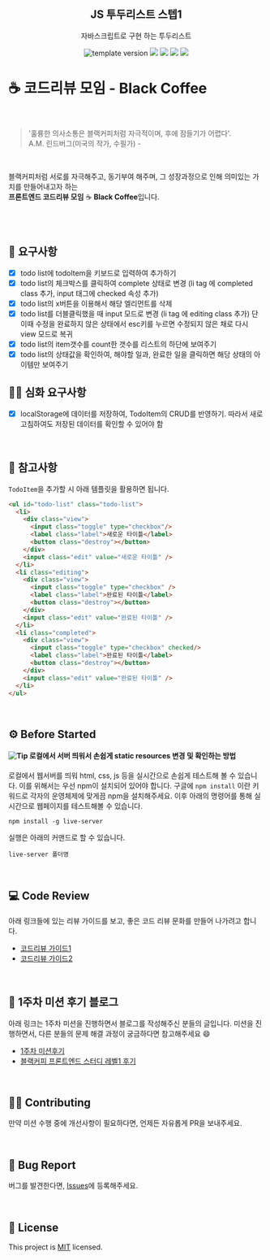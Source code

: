 
<h2 align="middle">JS 투두리스트 스텝1</h2>
<p align="middle">자바스크립트로 구현 하는 투두리스트</p>
<p align="middle">
  <img src="https://img.shields.io/badge/version-1.0.0-blue?style=flat-square" alt="template version"/>
  <img src="https://img.shields.io/badge/language-html-red.svg?style=flat-square"/>
  <img src="https://img.shields.io/badge/language-css-blue.svg?style=flat-square"/>
  <img src="https://img.shields.io/badge/language-js-yellow.svg?style=flat-square"/>
  <a href="https://github.com/next-step/js-todo-list-step1/blob/main/LICENSE" target="_blank">
    <img src="https://img.shields.io/github/license/next-step/js-todo-list-step1.svg?style=flat-square&label=license&color=08CE5D"/>
  </a>
</p>

# ☕️ 코드리뷰 모임 - Black Coffee
<br/>

> '훌륭한 의사소통은 블랙커피처럼 자극적이며, 후에 잠들기가 어렵다'. <br> A.M. 린드버그(미국의 작가, 수필가) -

<br/>

블랙커피처럼 서로를 자극해주고, 동기부여 해주며, 그 성장과정으로 인해 의미있는 가치를 만들어내고자 하는   
**프론트엔드 코드리뷰 모임** ☕️ **Black Coffee**입니다.

<br/>

<br/>

## 🎯 요구사항

- [x] todo list에 todoItem을 키보드로 입력하여 추가하기
- [x] todo list의 체크박스를 클릭하여 complete 상태로 변경 (li tag 에 completed class 추가, input 태그에 checked 속성 추가)
- [x] todo list의 x버튼을 이용해서 해당 엘리먼트를 삭제
- [x] todo list를 더블클릭했을 때 input 모드로 변경 (li tag 에 editing class 추가) 단 이때 수정을 완료하지 않은 상태에서 esc키를 누르면 수정되지 않은 채로 다시 view 모드로 복귀
- [x] todo list의 item갯수를 count한 갯수를 리스트의 하단에 보여주기
- [x] todo list의 상태값을 확인하여, 해야할 일과, 완료한 일을 클릭하면 해당 상태의 아이템만 보여주기

## 🎯🎯 심화 요구사항
- [x] localStorage에 데이터를 저장하여, TodoItem의 CRUD를 반영하기. 따라서 새로고침하여도 저장된 데이터를 확인할 수 있어야 함

<br/>

## 🔔 참고사항
`TodoItem`을 추가할 시 아래 템플릿을 활용하면 됩니다.
```html
<ul id="todo-list" class="todo-list">
  <li>
    <div class="view">
      <input class="toggle" type="checkbox"/>
      <label class="label">새로운 타이틀</label>
      <button class="destroy"></button>
    </div>
    <input class="edit" value="새로운 타이틀" />
  </li>
  <li class="editing">
    <div class="view">
      <input class="toggle" type="checkbox" />
      <label class="label">완료된 타이틀</label>
      <button class="destroy"></button>
    </div>
    <input class="edit" value="완료된 타이틀" />
  </li>
  <li class="completed">
    <div class="view">
      <input class="toggle" type="checkbox" checked/>
      <label class="label">완료된 타이틀</label>
      <button class="destroy"></button>
    </div>
    <input class="edit" value="완료된 타이틀" />
  </li>
</ul>
```

<br/>

## ⚙️ Before Started

#### <img alt="Tip" src="https://img.shields.io/static/v1.svg?label=&message=Tip&style=flat-square&color=673ab8"> 로컬에서 서버 띄워서 손쉽게 static resources 변경 및 확인하는 방법

로컬에서 웹서버를 띄워 html, css, js 등을 실시간으로 손쉽게 테스트해 볼 수 있습니다. 이를 위해서는 우선 npm이 설치되어 있어야 합니다. 구글에 `npm install` 이란 키워드로 각자의 운영체제에 맞게끔 npm을 설치해주세요. 이후 아래의 명령어를 통해 실시간으로 웹페이지를 테스트해볼 수 있습니다.

```
npm install -g live-server
```

실행은 아래의 커맨드로 할 수 있습니다.

```
live-server 폴더명
```

<br/>

## 💻 Code Review
아래 링크들에 있는 리뷰 가이드를 보고, 좋은 코드 리뷰 문화를 만들어 나가려고 합니다.  
- [코드리뷰 가이드1](https://edykim.com/ko/post/code-review-guide/)
- [코드리뷰 가이드2](https://wiki.lucashan.space/code-review/01.intro.html#_1-code%EB%A5%BC-%EB%A6%AC%EB%B7%B0%ED%95%98%EB%8A%94-%EC%82%AC%EB%9E%8C%EB%93%A4%EC%9D%80-%EC%96%B4%EB%96%A4%EA%B2%83%EC%9D%84-%EC%A4%91%EC%A0%90%EC%A0%81%EC%9C%BC%EB%A1%9C-%EC%82%B4%ED%8E%B4%EC%95%BC%ED%95%98%EB%8A%94%EA%B0%80)

<br/>

## 💬 1주차 미션 후기 블로그

아래 링크는 1주차 미션을 진행하면서 블로그를 작성해주신 분들의 글입니다. 미션을 진행하면서, 다른 분들의 문제 해결 과정이 궁금하다면 참고해주세요 😄
- [1주차 미션후기](https://www.notion.so/1-2-8b624729fbce4174b8b583efb10c3200)
- [블랙커피 프론트엔드 스터디 레벨1 후기](https://yujo11.github.io/%EB%B8%94%EB%9E%99%EC%BB%A4%ED%94%BC/%EB%B8%94%EB%9E%99%EC%BB%A4%ED%94%BC-%ED%94%84%EB%A1%A0%ED%8A%B8%EC%97%94%EB%93%9C-%EC%8A%A4%ED%84%B0%EB%94%94-%EB%A0%88%EB%B2%A81-%ED%9B%84%EA%B8%B0/)

<br/>

## 👏🏼 Contributing

만약 미션 수행 중에 개선사항이 필요하다면, 언제든 자유롭게 PR을 보내주세요.

<br/>

## 🐞 Bug Report

버그를 발견한다면, [Issues](https://github.com/next-step/js-todo-list-step1/issues)에 등록해주세요.

<br/>

## 📝 License

This project is [MIT](https://github.com/next-step/js-todo-list-step1/blob/main/LICENSE) licensed.
